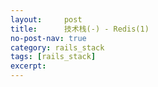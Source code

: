 ```yaml
---
layout:     post
title:      技术栈(-) - Redis(1)
no-post-nav: true
category: rails_stack
tags: [rails_stack]
excerpt: 
---
```


